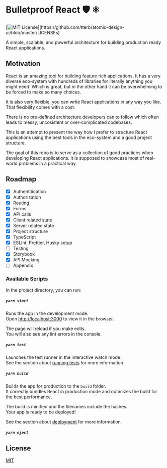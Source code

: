 # Bulletproof React 🛡️ ⚛️

[![MIT License](https://img.shields.io/apm/l/atomic-design-ui.svg?)](https://github.com/tterb/atomic-design-ui/blob/master/LICENSEs)

A simple, scalable, and powerful architecture for building production ready React applications.

## Motivation

React is an amazing tool for building feature rich applications. It has a very diverse eco-system with hundreds of libraries for literally anything you might need. Which is great, but in the other hand it can be overwhelming to be forced to make so many choices.

It is also very flexible, you can write React applications in any way you like. That flexibility comes with a cost.

There is no pre-defined architecture developers can to follow which often leads to messy, uncosistent or over-complicated codebases.

This is an attempt to present the way how I prefer to structure React applications using the best tools in the eco-system and a good project structure.

The goal of this repo is to serve as a collection of good practices when developing React applications. It is supposed to showcase most of real-world problems in a practical way.

## Roadmap

- [x] Authentitication
- [x] Authorization
- [x] Routing
- [x] Forms
- [x] API calls
- [x] Client related state
- [x] Server related state
- [x] Project structure
- [x] TypeScript
- [x] ESLint, Prettier, Husky setup
- [ ] Testing
- [x] Storybook
- [x] API Mocking
- [ ] Appendix

### Available Scripts

In the project directory, you can run:

##### `yarn start`

Runs the app in the development mode.\
Open [http://localhost:3000](http://localhost:3000) to view it in the browser.

The page will reload if you make edits.\
You will also see any lint errors in the console.

##### `yarn test`

Launches the test runner in the interactive watch mode.\
See the section about [running tests](https://facebook.github.io/create-react-app/docs/running-tests) for more information.

##### `yarn build`

Builds the app for production to the `build` folder.\
It correctly bundles React in production mode and optimizes the build for the best performance.

The build is minified and the filenames include the hashes.\
Your app is ready to be deployed!

See the section about [deployment](https://facebook.github.io/create-react-app/docs/deployment) for more information.

##### `yarn eject`

## License

[MIT](https://choosealicense.com/licenses/mit/)
